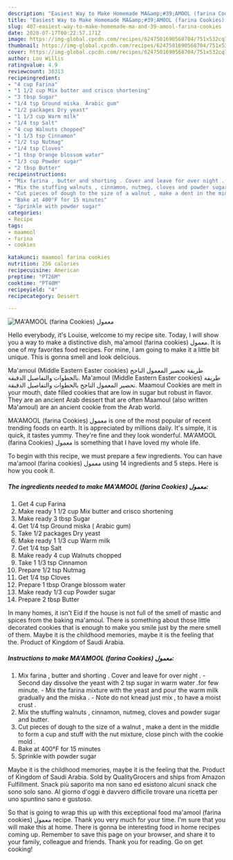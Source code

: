 ```yaml
---
description: "Easiest Way to Make Homemade MA&amp;#39;AMOOL (farina Cookies) معمول"
title: "Easiest Way to Make Homemade MA&amp;#39;AMOOL (farina Cookies) معمول"
slug: 407-easiest-way-to-make-homemade-ma-and-39-amool-farina-cookies
date: 2020-07-17T00:22:57.171Z
image: https://img-global.cpcdn.com/recipes/6247501690568704/751x532cq70/maamool-farina-cookies-معمول-recipe-main-photo.jpg
thumbnail: https://img-global.cpcdn.com/recipes/6247501690568704/751x532cq70/maamool-farina-cookies-معمول-recipe-main-photo.jpg
cover: https://img-global.cpcdn.com/recipes/6247501690568704/751x532cq70/maamool-farina-cookies-معمول-recipe-main-photo.jpg
author: Lou Willis
ratingvalue: 4.9
reviewcount: 30313
recipeingredient:
- "4 cup Farina"
- "1 1/2 cup Mix butter and crisco shortening"
- "3 tbsp Sugar"
- "1/4 tsp Ground miska  Arabic gum"
- "1/2 packages Dry yeast"
- "1 1/3 cup Warm milk"
- "1/4 tsp Salt"
- "4 cup Walnuts chopped"
- "1 1/3 tsp Cinnamon"
- "1/2 tsp Nutmag"
- "1/4 tsp Cloves"
- "1 tbsp Orange blossom water"
- "1/3 cup Powder sugar"
- "2 tbsp Butter"
recipeinstructions:
- "Mix farina , butter and shorting . Cover and leave for over night .  Second day dissolve the yeast with 2 tsp sugar in warm water  .for few minute. Mix the farina mixture with the yeast and pour the warm milk gradually and the miska .  Note do not knead just mix , to have a moist crust ."
- "Mix the stuffing walnuts , cinnamon, nutmeg, cloves and powder sugar and butter."
- "Cut pieces of dough to the size of a walnut , make a dent in the middle to form a cup and stuff with the nut mixture, close pinch with the cookie mold ."
- "Bake at 400°F for 15 minutes"
- "Sprinkle with powder sugar"
categories:
- Recipe
tags:
- maamool
- farina
- cookies

katakunci: maamool farina cookies 
nutrition: 256 calories
recipecuisine: American
preptime: "PT26M"
cooktime: "PT40M"
recipeyield: "4"
recipecategory: Dessert

---
```



![MA&#39;AMOOL (farina Cookies) معمول](https://img-global.cpcdn.com/recipes/6247501690568704/751x532cq70/maamool-farina-cookies-معمول-recipe-main-photo.jpg)

Hello everybody, it's Louise, welcome to my recipe site. Today, I will show you a way to make a distinctive dish, ma&#39;amool (farina cookies) معمول. It is one of my favorites food recipes. For mine, I am going to make it a little bit unique. This is gonna smell and look delicious.

Ma&#39;amoul (Middle Eastern Easter cookies) طريقة تحضير المعمول الناجح بالخطوات والتفاصيل الدقيقة. Ma&#39;amoul (Middle Eastern Easter cookies) طريقة تحضير المعمول الناجح بالخطوات والتفاصيل الدقيقة. Maamoul Cookies are melt in your mouth, date filled cookies that are low in sugar but robust in flavor. They are an ancient Arab dessert that are often Maamoul (also written Ma&#39;amoul) are an ancient cookie from the Arab world.

MA&#39;AMOOL (farina Cookies) معمول is one of the most popular of recent trending foods on earth. It is appreciated by millions daily. It's simple, it is quick, it tastes yummy. They're fine and they look wonderful. MA&#39;AMOOL (farina Cookies) معمول is something that I have loved my whole life.


To begin with this recipe, we must prepare a few ingredients. You can have ma&#39;amool (farina cookies) معمول using 14 ingredients and 5 steps. Here is how you cook it.

<!--inarticleads1-->

##### The ingredients needed to make MA&#39;AMOOL (farina Cookies) معمول:

1. Get 4 cup Farina
1. Make ready 1 1/2 cup Mix butter and crisco shortening
1. Make ready 3 tbsp Sugar
1. Get 1/4 tsp Ground miska ( Arabic gum)
1. Take 1/2 packages Dry yeast
1. Make ready 1 1/3 cup Warm milk
1. Get 1/4 tsp Salt
1. Make ready 4 cup Walnuts chopped
1. Take 1 1/3 tsp Cinnamon
1. Prepare 1/2 tsp Nutmag
1. Get 1/4 tsp Cloves
1. Prepare 1 tbsp Orange blossom water
1. Make ready 1/3 cup Powder sugar
1. Prepare 2 tbsp Butter


In many homes, it isn&#39;t Eid if the house is not full of the smell of mastic and spices from the baking ma&#39;amoul. There is something about those little decorated cookies that is enough to make you smile just by the mere smell of them. Maybe it is the childhood memories, maybe it is the feeling that the. Product of Kingdom of Saudi Arabia. 

<!--inarticleads2-->

##### Instructions to make MA&#39;AMOOL (farina Cookies) معمول:

1. Mix farina , butter and shorting . Cover and leave for over night .  - Second day dissolve the yeast with 2 tsp sugar in warm water  .for few minute. - Mix the farina mixture with the yeast and pour the warm milk gradually and the miska .  - Note do not knead just mix , to have a moist crust .
1. Mix the stuffing walnuts , cinnamon, nutmeg, cloves and powder sugar and butter.
1. Cut pieces of dough to the size of a walnut , make a dent in the middle to form a cup and stuff with the nut mixture, close pinch with the cookie mold .
1. Bake at 400°F for 15 minutes
1. Sprinkle with powder sugar


Maybe it is the childhood memories, maybe it is the feeling that the. Product of Kingdom of Saudi Arabia. Sold by QualityGrocers and ships from Amazon Fulfillment. Snack più saporito ma non sano ed esistono alcuni snack che sono solo sano. Al giorno d&#39;oggi è davvero difficile trovare una ricetta per uno spuntino sano e gustoso. 

So that is going to wrap this up with this exceptional food ma&#39;amool (farina cookies) معمول recipe. Thank you very much for your time. I'm sure that you will make this at home. There is gonna be interesting food in home recipes coming up. Remember to save this page on your browser, and share it to your family, colleague and friends. Thank you for reading. Go on get cooking!
